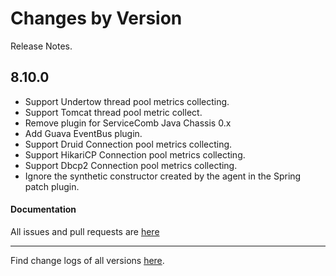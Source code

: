 Changes by Version
==================
Release Notes.

8.10.0
------------------
* Support Undertow thread pool metrics collecting.
* Support Tomcat thread pool metric collect.
* Remove plugin for ServiceComb Java Chassis 0.x
* Add Guava EventBus plugin.
* Support Druid Connection pool metrics collecting.
* Support HikariCP Connection pool metrics collecting.
* Support Dbcp2 Connection pool metrics collecting.
* Ignore the synthetic constructor created by the agent in the Spring patch plugin.

#### Documentation


All issues and pull requests are [here](https://github.com/apache/skywalking/milestone/120?closed=1)

------------------
Find change logs of all versions [here](changes).
